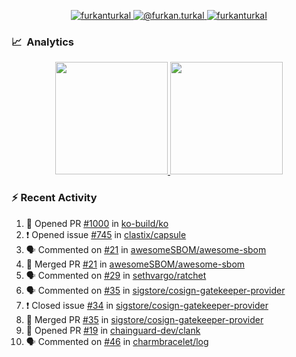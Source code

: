 <p align="center">
  <a href="https://linkedin.com/in/furkanturkal" target="blank">
    <img src="https://img.shields.io/badge/linkedin-%230077B5.svg?&style=for-the-badge&logo=linkedin&logoColor=white" alt="furkanturkal" />
  </a>
  <a href="https://medium.com/@furkan.turkal" target="blank">
    <img src="https://img.shields.io/badge/medium-%2312100E.svg?&style=for-the-badge&logo=medium&logoColor=white" alt="@furkan.turkal" />
  </a>
  <a href="https://twitter.com/furkanturkaI" target="blank">
    <img src="https://img.shields.io/badge/Twitter-1DA1F2?style=for-the-badge&logo=twitter&logoColor=white" alt="furkanturkaI" />
  </a>
</p>

### 📈 &nbsp;Analytics

<p align="center">
  <a href="https://coderstats.net/github/#Dentrax">
    <img height="180em" src="https://github-readme-stats-eight-theta.vercel.app/api?username=Dentrax&show_icons=true&theme=algolia&include_all_commits=true&count_private=true&line_height=26"/>
    <img height="180em" src="https://github-readme-stats-eight-theta.vercel.app/api/top-langs/?username=Dentrax&layout=compact&langs_count=8&theme=algolia&line_height=26"/>
  </a>
</p>

### :zap: Recent Activity

<!--START_SECTION:activity-->
1. 💪 Opened PR [#1000](https://github.com/ko-build/ko/pull/1000) in [ko-build/ko](https://github.com/ko-build/ko)
2. ❗️ Opened issue [#745](https://github.com/clastix/capsule/issues/745) in [clastix/capsule](https://github.com/clastix/capsule)
3. 🗣 Commented on [#21](https://github.com/awesomeSBOM/awesome-sbom/issues/21) in [awesomeSBOM/awesome-sbom](https://github.com/awesomeSBOM/awesome-sbom)
4. 🎉 Merged PR [#21](https://github.com/awesomeSBOM/awesome-sbom/pull/21) in [awesomeSBOM/awesome-sbom](https://github.com/awesomeSBOM/awesome-sbom)
5. 🗣 Commented on [#29](https://github.com/sethvargo/ratchet/issues/29) in [sethvargo/ratchet](https://github.com/sethvargo/ratchet)
6. 🗣 Commented on [#35](https://github.com/sigstore/cosign-gatekeeper-provider/issues/35) in [sigstore/cosign-gatekeeper-provider](https://github.com/sigstore/cosign-gatekeeper-provider)
7. ❗️ Closed issue [#34](https://github.com/sigstore/cosign-gatekeeper-provider/issues/34) in [sigstore/cosign-gatekeeper-provider](https://github.com/sigstore/cosign-gatekeeper-provider)
8. 🎉 Merged PR [#35](https://github.com/sigstore/cosign-gatekeeper-provider/pull/35) in [sigstore/cosign-gatekeeper-provider](https://github.com/sigstore/cosign-gatekeeper-provider)
9. 💪 Opened PR [#19](https://github.com/chainguard-dev/clank/pull/19) in [chainguard-dev/clank](https://github.com/chainguard-dev/clank)
10. 🗣 Commented on [#46](https://github.com/charmbracelet/log/issues/46) in [charmbracelet/log](https://github.com/charmbracelet/log)
<!--END_SECTION:activity-->
